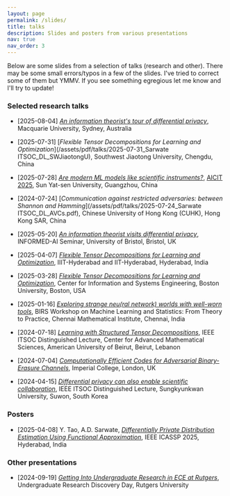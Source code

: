 ```yaml
---
layout: page
permalink: /slides/
title: talks
description: Slides and posters from various presentations
nav: true
nav_order: 3
---
```


Below are some slides from a selection of talks (research and other). There may be some small errors/typos in a few of the slides. I've tried to correct some of them but YMMV. If you see something egregious let me know and I'll try to update!


<!-- [YYYY-MM-DD] [*Title*](/assets/pdf/talks/foo.pdf), Location -->

### Selected research talks

* [2025-08-04] [*An information theorist's tour of differential privacy*](/assets/pdf/talks/2025-08-04_Sarwate_DP_MacquarieU.pdf), Macquarie University, Sydney, Australia

* [2025-07-31] [*Flexible Tensor Decompositions for Learning and Optimization*](/assets/pdf/talks/2025-07-31_Sarwate ITSOC_DL_SWJiaotongU), Southwest Jiaotong University, Chengdu, China

* [2025-07-28] [*Are modern ML models like scientific instruments?*](/assets/pdf/talks/2025-07-28_Sarwate_AICIT2025.pdf), [AICIT 2025](https://aicit2025.github.io/), Sun Yat-sen University, Guangzhou, China

* [2024-07-24] [*Communication against restricted adversaries: between Shannon and Hamming*](/assets/pdf/talks/2025-07-24_Sarwate ITSOC_DL_AVCs.pdf), Chinese University of Hong Kong (CUHK), Hong Kong SAR, China

* [2025-05-20] [*An information theorist visits differential privacy*](/assets/pdf/talks/2025-05-20_Sarwate_ITandDP_Bristol.pdf), INFORMED-AI Seminar, University of Bristol, Bristol, UK

* [2025-04-07] [*Flexible Tensor Decompositions
for Learning and Optimization*](/assets/pdf/talks/2025-04-07_Sarwate_Tensors_IIITH.pdf), IIIT-Hyderabad and IIT-Hyderabad, Hyderabad, India

* [2025-03-28] [*Flexible Tensor Decompositions for Learning and Optimization*](/assets/pdf/talks/2025-03-28_Sarwate_Tensors_BU.pdf), Center for Information and Systems Engineering, Boston University, Boston, USA

* [2025-01-16] [*Exploring strange neu(ral network) worlds with well-worn tools*](/assets/pdf/talks/2025-01-16_Sarwate_CMI.pdf), BIRS Workshop on 
Machine Learning and Statistics: From Theory to Practice, Chennai Mathematical Institute, Chennai, India

* [2024-07-18] [*Learning with Structured
Tensor Decompositions*](/assets/pdf/talks/2024-07-18_Sarwate_DL_Tensors_AUB.pdf), IEEE ITSOC Distinguished Lecture, Center for Advanced Mathematical Sciences, American University of Beirut, Beirut, Lebanon

* [2024-07-04] [*Computationally Efficient Codes for Adversarial Binary-Erasure Channels*](/assets/pdf/talks/2024-07-04_Sarwate_CompEffErasure_Imperial.pdf), Imperial College, London, UK

* [2024-04-15] [*Differential privacy can also
enable scientific collaboration*](/assets/pdf/talks/2024-04-15_Sarwate_DL_Privacy_SKKU.pdf), IEEE ITSOC Distinguished Lecture, Sungkyunkwan University, Suwon, South Korea

### Posters

* [2025-04-08] Y. Tao, A.D. Sarwate, [*Differentially Private Distribution Estimation Using Functional Approximation*](/assets/pdf/posters/ICASSP2025_Poster_YeTao_v3.pdf), IEEE ICASSP 2025, Hyderabad, India

### Other presentations

* [2024-09-19] [*Getting Into Undergraduate Research in ECE at Rutgers*](/assets/pdf/talks/2024-09-19_Sarwate_URDD), Undergraduate Research Discovery Day, Rutgers University

